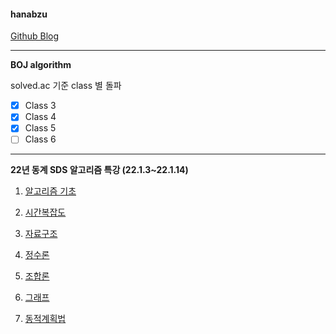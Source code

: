 #### hanabzu

[Github Blog](https://hanabzu.github.io/)

---

**BOJ algorithm**

solved.ac 기준 class 별 돌파

- [x] Class 3 
- [x] Class 4 
- [x] Class 5
- [ ] Class 6

---

**22년 동계 SDS 알고리즘 특강 (22.1.3~22.1.14)**

1. [알고리즘 기초](https://github.com/hanabzu/BOJ-algorithm-study/tree/master/SDS/%EC%95%8C%EA%B3%A0%EB%A6%AC%EC%A6%98%20%EA%B8%B0%EC%B4%88)

2. [시간복잡도](https://github.com/hanabzu/BOJ-algorithm-study/tree/master/SDS/%EC%8B%9C%EA%B0%84%EB%B3%B5%EC%9E%A1%EB%8F%84)

3. [자료구조](https://github.com/hanabzu/BOJ-algorithm-study/tree/master/SDS/%EC%9E%90%EB%A3%8C%EA%B5%AC%EC%A1%B0)

4. [정수론](https://github.com/hanabzu/BOJ-algorithm-study/tree/master/SDS/%EC%A0%95%EC%88%98%EB%A1%A0)

5. [조합론](https://github.com/hanabzu/BOJ-algorithm-study/tree/master/SDS/%EC%A1%B0%ED%95%A9%EB%A1%A0)

6. [그래프](https://github.com/hanabzu/BOJ-algorithm-study/tree/master/SDS/%EA%B7%B8%EB%9E%98%ED%94%84)

7. [동적계획법](https://github.com/hanabzu/BOJ-algorithm-study/tree/master/SDS/%EB%8F%99%EC%A0%81%EA%B3%84%ED%9A%8D%EB%B2%95)